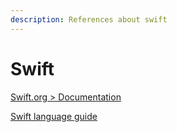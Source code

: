 ```yaml
---
description: References about swift
---
```


# Swift

[Swift.org &gt; Documentation](https://swift.org/documentation/)

[Swift language guide](https://docs.swift.org/swift-book/LanguageGuide/TheBasics.html)

